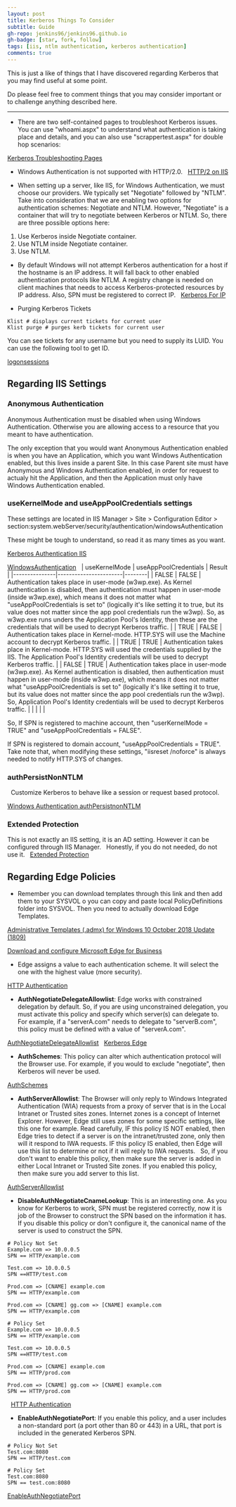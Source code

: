 ```yaml
---
layout: post
title: Kerberos Things To Consider
subtitle: Guide
gh-repo: jenkins96/jenkins96.github.io
gh-badge: [star, fork, follow]
tags: [iis, ntlm authentication, kerberos authentication]
comments: true
---
```

This is just a like of things that I have discovered regarding Kerberos that you may find useful at some point.

Do please feel free to comment things that you may consider important or to challenge anything described here.

<hr>


* There are two self-contained pages to troubleshoot Kerberos issues. You can use "whoami.aspx" to understand what authentication is taking place and details, and you can also use "scrappertest.aspx" for double hop scenarios:

[Kerberos Troubleshooting Pages](https://learn.microsoft.com/en-us/troubleshoot/developer/webapps/iis/www-authentication-authorization/diagnostics-pages-windows-integrated-authentication)
 
 
* Windows Authentication is not supported with HTTP/2.0.
 
[HTTP/2 on IIS](https://learn.microsoft.com/en-us/iis/get-started/whats-new-in-iis-10/http2-on-iis)

* When setting up a server, like IIS, for Windows Authentication, we must choose our providers. We typically set "Negotiate" followed by "NTLM". Take into consideration that we are enabling two options for authentication schemes: Negotiate and NTLM. However, "Negotiate" is a container that will try to negotiate between Kerberos or NTLM. So, there are three possible options here:
 
1. Use Kerberos inside Negotiate container.
2. Use NTLM inside Negotiate container.
3. Use NTLM.
 
* By default Windows will not attempt Kerberos authentication for a host if the hostname is an IP address. It will fall back to other enabled authentication protocols like NTLM. A registry change is needed on client machines that needs to access Kerberos-protected resources by IP address. Also, SPN must be registered to correct IP.
 
[Kerberos For IP](https://learn.microsoft.com/en-us/windows-server/security/kerberos/configuring-kerberos-over-ip)


* Purging Kerberos Tickets
 
```
Klist # displays current tickets for current user
Klist purge # purges kerb tickets for current user
```

You can see tickets for any username but you need to supply its LUID. You can use the following tool to get ID.

[logonsessions](https://learn.microsoft.com/en-us/sysinternals/downloads/logonsessions)

## Regarding IIS Settings

### Anonymous Authentication
Anonymous Authentication must be disabled when using Windows Authentication. Otherwise you are allowing access to a resource that you meant to have authentication.

The only exception that you would want Anonymous Authentication enabled is when you have an Application, which you want Windows Authentication enabled, but this lives inside a parent Site. In this case Parent site must have Anonymous and Windows Authentication enabled, in order for request to actualy hit the Application, and then the Application must only have Windows Authentication enabled.
 
### useKernelMode and useAppPoolCredentials settings

These settings are located in IIS Manager > Site > Configuration Editor > section:system.webServer/security/authentication/windowsAuthentication

These might be tough to understand, so read it as many times as you want. 

[Kerberos Authentication IIS](https://techcommunity.microsoft.com/t5/iis-support-blog/setting-up-kerberos-authentication-for-a-website-in-iis/ba-p/347882)

[WindowsAuthentication](https://learn.microsoft.com/en-us/iis/configuration/system.webServer/security/authentication/windowsAuthentication/)
 
| useKernelMode | useAppPoolCredentials | Result |
|---------------|-----------------------|--------|
| FALSE         | FALSE                 | Authentication takes place in user-mode (w3wp.exe). As Kernel authentication is disabled, then authentication must happen in user-mode (inside w3wp.exe),  which means it does not matter what "useAppPoolCredentials is set to" (logically it's like setting it to true, but its value does not matter since the app pool credentials run the w3wp). So, as w3wp.exe runs unders the Application Pool's Identity, then these are the credentials that will be used to decrypt Kerberos traffic.  |
| TRUE          | FALSE                 | Authentication takes place in Kernel-mode. HTTP.SYS will use the Machine account to decrypt Kerberos traffic.                                                                                                                                                                                                                                                                                                                                |
| TRUE          | TRUE                  | Authentication takes place in Kernel-mode. HTTP.SYS will used the credentials supplied by the IIS. The Application Pool's Identity credentials will be used to decrypt Kerberos traffic.                                                                                                                                                                                                                                                     |
| FALSE         | TRUE                  | Authentication takes place in user-mode (w3wp.exe). As Kernel authentication is disabled, then authentication must happen in user-mode (inside w3wp.exe),  which means it does not matter what "useAppPoolCredentials is set to" (logically it's like setting it to true, but its value does not matter since the app pool credentials run the w3wp). So, Application Pool's Identity credentials will be used to decrypt Kerberos traffic.  |
|               |                       |                                                                                                                                                                                                                                                                                                                                                                                                                                              |


So,
If SPN is registered to machine account, then "userKernelMode = TRUE" and "useAppPoolCredentials = FALSE".


If SPN is registered to domain account, "useAppPoolCredentials = TRUE".
 
Take note that, when modifying these settings, "iisreset /noforce" is always needed to notify HTTP.SYS of changes.

### authPersistNonNTLM
 
Customize Kerberos to behave like a session or request based protocol.

[Windows Authentication authPersistnonNTLM](https://learn.microsoft.com/en-us/iis/configuration/system.webserver/security/authentication/windowsauthentication/)

### Extended Protection

This is not exactly an IIS setting, it is an AD setting. However it can be configured through IIS Manager.
 
Honestly, if you do not needed, do not use it. 
 
[Extended Protection](https://learn.microsoft.com/en-us/iis/configuration/system.webserver/security/authentication/windowsauthentication/extendedprotection/)
 


## Regarding Edge Policies

* Remember you can download templates through this link and then add them to your SYSVOL o you can copy and paste local PolicyDefinitions folder into SYSVOL.
Then you need to actually download Edge Templates.

[Administrative Templates (.admx) for Windows 10 October 2018 Update (1809)](https://www.microsoft.com/en-us/download/details.aspx?id=57576)

[Download and configure Microsoft Edge for Business](https://www.microsoft.com/en-us/edge/business/download?form=MA13FJ)

* Edge assigns a value to each authentication scheme. It will select the one with the highest value (more security).

[HTTP Authentication](https://www.chromium.org/developers/design-documents/http-authentication/) 


* **AuthNegotiateDelegateAllowlist**: Edge works with constrained delegation by default. So, if you are using unconstrained delegation, you must activate this policy and specify which server(s) can delegate to. For example, if a "serverA.com" needs to delegate to "serverB.com", this policy must be defined with a value of "serverA.com".

[AuthNegotiateDelegateAllowlist](https://learn.microsoft.com/en-us/deployedge/microsoft-edge-policies#authnegotiatedelegateallowlist)
 
[Kerberos Edge](https://learn.microsoft.com/en-us/troubleshoot/developer/webapps/iis/www-authentication-authorization/kerberos-double-hop-authentication-edge-chromium)
 
* **AuthSchemes**: This policy can alter which authentication protocol will the Browser use. For example, if you would to exclude "negotiate", then Kerberos will never be used.

[AuthSchemes](https://learn.microsoft.com/en-us/deployedge/microsoft-edge-policies#authschemes)
 
* **AuthServerAllowlist**: The Browser will only reply to Windows Integrated Authentication (WIA) requests from a proxy of server that is in the Local Intranet or Trusted sites zones. Internet zones is a concept of Internet Explorer. However, Edge still uses zones for some specific settings, like this one for example. Read carefully, IF this policy IS NOT enabled, then Edge tries to detect if a server is on the intranet/trusted zone, only then will it respond to IWA requests. IF this policy IS enabled, then Edge will use this list to determine or not if it will reply  to IWA requests.
 
So, if you don't want to enable this policy, then make sure the server is added in either Local Intranet or Trusted Site zones. If you enabled this policy, then make sure you add server to this list.

[AuthServerAllowlist](https://learn.microsoft.com/en-us/deployedge/microsoft-edge-policies#authserverallowlist)
 
* **DisableAuthNegotiateCnameLookup**: This is an interesting one. As you know for Kerberos to work, SPN must be registered correctly, now it is job of the Browser to construct the SPN based on the information it has. If you disable this policy or don't configure it, the canonical name of the server is used to construct the SPN.

``` 
# Policy Not Set
Example.com => 10.0.0.5
SPN == HTTP/example.com
 
Test.com => 10.0.0.5
SPN ==HTTP/test.com
 
Prod.com => [CNAME] example.com
SPN == HTTP/example.com
 
Prod.com => [CNAME] gg.com => [CNAME] example.com
SPN == HTTP/example.com
 
# Policy Set
Example.com => 10.0.0.5
SPN == HTTP/example.com
 
Test.com => 10.0.0.5
SPN ==HTTP/test.com
 
Prod.com => [CNAME] example.com
SPN == HTTP/prod.com
 
Prod.com => [CNAME] gg.com => [CNAME] example.com
SPN == HTTP/prod.com
```
 
[HTTP Authentication](https://www.chromium.org/developers/design-documents/http-authentication/)
 
* **EnableAuthNegotiatePort**: If you enable this policy, and a user includes a non-standard port (a port other than 80 or 443) in a URL, that port is included in the generated Kerberos SPN.
 
```
# Policy Not Set
Test.com:8080
SPN == HTTP/test.com
 
# Policy Set
Test.com:8080
SPN == test.com:8080
```

[EnableAuthNegotiatePort](https://learn.microsoft.com/en-us/deployedge/microsoft-edge-policies#enableauthnegotiateport)
 
 
